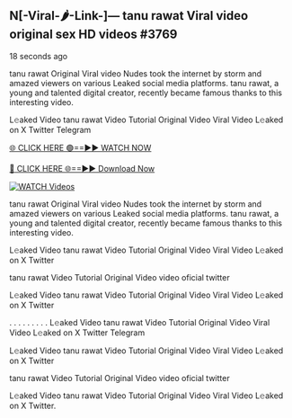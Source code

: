 ## N[-Viral-🌶-Link-]— tanu rawat Viral video original sex HD videos #3769

18 seconds ago

tanu rawat Original Viral video Nudes took the internet by storm and amazed viewers on various Leaked social media platforms. tanu rawat, a young and talented digital creator, recently became famous thanks to this interesting video.

L𝚎aked Video tanu rawat Video Tutorial Original Video Viral Video L𝚎aked on X Twitter Telegram

[🌐 CLICK HERE 🟢==►► WATCH NOW](https://valovideo.net/valo-video/?bom)

[🔴 CLICK HERE 🌐==►► Download Now](https://valovideo.net/valo-video/?bom)

[![WATCH Videos](https://i.imgur.com/dJHk4Zq.gif)](https://valovideo.net/valo-video/?bom)

tanu rawat Original Viral video Nudes took the internet by storm and amazed viewers on various Leaked social media platforms. tanu rawat, a young and talented digital creator, recently became famous thanks to this interesting video.

L𝚎aked Video tanu rawat Video Tutorial Original Video Viral Video L𝚎aked on X Twitter

tanu rawat Video Tutorial Original Video video oficial twitter

L𝚎aked Video tanu rawat Video Tutorial Original Video Viral Video L𝚎aked on X Twitter

. . . . . . . . . L𝚎aked Video tanu rawat Video Tutorial Original Video Viral Video L𝚎aked on X Twitter Telegram

L𝚎aked Video tanu rawat Video Tutorial Original Video Viral Video L𝚎aked on X Twitter

tanu rawat Video Tutorial Original Video video oficial twitter

L𝚎aked Video tanu rawat Video Tutorial Original Video Viral Video L𝚎aked on X Twitter.